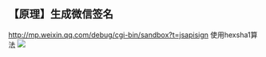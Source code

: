 ## 【原理】生成微信签名
http://mp.weixin.qq.com/debug/cgi-bin/sandbox?t=jsapisign
使用hexsha1算法
![](https://gitee.com/yt46767/doc/raw/master/2021-03/企业微信截图_160689406588.png)
